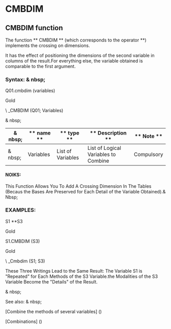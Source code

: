 # CMBDIM

## CMBDIM function

The function ** CMBDIM ** (which corresponds to the operator \*\*) implements the crossing on dimensions.

It has the effect of positioning the dimensions of the second variable in columns of the result.For everything else, the variable obtained is comparable to the first argument.

### Syntax: & nbsp;

Q01.cmbdim (variables)

Gold

\ _CMBDIM (Q01; Variables)

& nbsp;

| & nbsp; | ** name ** | ** type ** | ** Description ** | ** Note ** |
| --- | --- | --- | --- | --- |
| & nbsp; | Variables | List of Variables | List of Logical Variables to Combine | Compulsory |

#### NOIKS:

This Function Allows You To Add A Crossing Dimension In The Tables (Becaus the Bases Are Preserved for Each Detail of the Variable Obtained).& Nbsp;

### EXAMPLES:

S1 \*\*S3

Gold

S1.CMBDIM (S3)

Gold

\ _Cmbdim (S1; S3)

These Three Writings Lead to the Same Result: The Variable S1 is "Repeated" for Each Methods of the S3 Variable.the Modalities of the S3 Variable Become the "Details" of the Result.

& nbsp;

See also: & nbsp;

[Combine the methods of several variables] (<combine themodalites of the days1.md>)

[Combinations] (<combine thevariables1.md>)